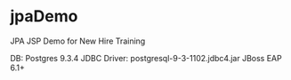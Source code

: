 jpaDemo
=======

JPA JSP Demo for New Hire Training

DB: Postgres 9.3.4
JDBC Driver: postgresql-9-3-1102.jdbc4.jar
JBoss EAP 6.1+
